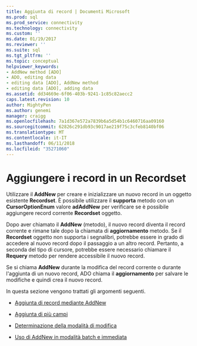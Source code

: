 ```yaml
---
title: Aggiunta di record | Documenti Microsoft
ms.prod: sql
ms.prod_service: connectivity
ms.technology: connectivity
ms.custom: ''
ms.date: 01/19/2017
ms.reviewer: ''
ms.suite: sql
ms.tgt_pltfrm: ''
ms.topic: conceptual
helpviewer_keywords:
- AddNew method [ADO]
- ADO, editing data
- editing data [ADO], AddNew method
- editing data [ADO], adding data
ms.assetid: dd34669e-6f06-403b-9241-1c85c82aecc2
caps.latest.revision: 10
author: MightyPen
ms.author: genemi
manager: craigg
ms.openlocfilehash: 7a1d367e572a7839b6a5d54b1c6460716aa09160
ms.sourcegitcommit: 62826c291db93c9017ae219f75c3cfeb8140bf06
ms.translationtype: MT
ms.contentlocale: it-IT
ms.lasthandoff: 06/11/2018
ms.locfileid: "35271060"
---
```

# <a name="adding-records-to-a-recordset"></a>Aggiungere i record in un Recordset
Utilizzare il **AddNew** per creare e inizializzare un nuovo record in un oggetto esistente **Recordset**. È possibile utilizzare il **supporta** metodo con un **CursorOptionEnum** valore **adAddNew** per verificare se è possibile aggiungere record corrente **Recordset** oggetto.

 Dopo aver chiamato il **AddNew** (metodo), il nuovo record diventa il record corrente e rimane tale dopo la chiamata di **aggiornamento** metodo. Se il **Recordset** oggetto non supporta i segnalibri, potrebbe essere in grado di accedere al nuovo record dopo il passaggio a un altro record. Pertanto, a seconda del tipo di cursore, potrebbe essere necessario chiamare il **Requery** metodo per rendere accessibile il nuovo record.

 Se si chiama **AddNew** durante la modifica del record corrente o durante l'aggiunta di un nuovo record, ADO chiama il **aggiornamento** per salvare le modifiche e quindi crea il nuovo record.

 In questa sezione vengono trattati gli argomenti seguenti.

-   [Aggiunta di record mediante AddNew](../../../ado/guide/data/adding-records-using-addnew.md)

-   [Aggiunta di più campi](../../../ado/guide/data/adding-multiple-fields.md)

-   [Determinazione della modalità di modifica](../../../ado/guide/data/determining-edit-mode.md)

-   [Uso di AddNew in modalità batch e immediata](../../../ado/guide/data/using-addnew-in-immediate-and-batch-modes.md)
